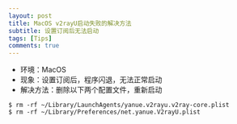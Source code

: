 ```yaml
---
layout: post
title: MacOS v2rayU启动失败的解决方法
subtitle: 设置订阅后无法启动
tags: [Tips]
comments: true
---
```


- 环境：MacOS
- 现象：设置订阅后，程序闪退，无法正常启动
- 解决方法：删除以下两个配置文件，重新启动

```shell
$ rm -rf ~/Library/LaunchAgents/yanue.v2rayu.v2ray-core.plist
$ rm -rf ~/Library/Preferences/net.yanue.V2rayU.plist
```
